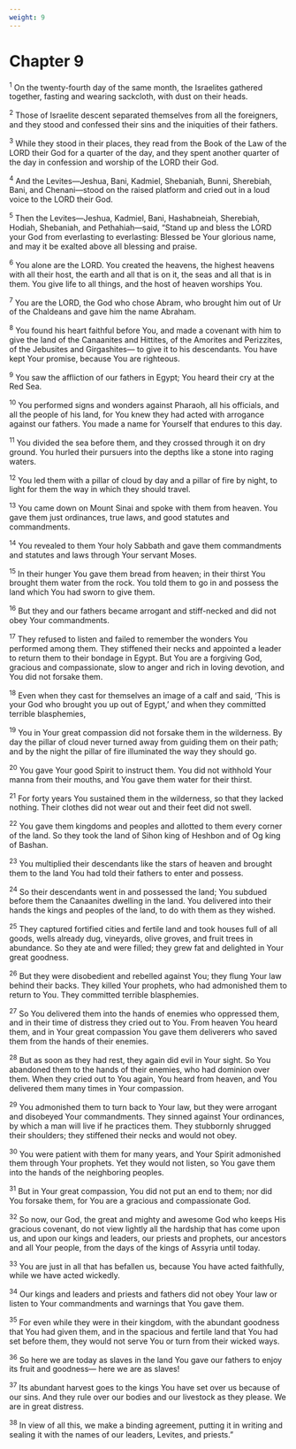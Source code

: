 ```yaml
---
weight: 9
---
```


# Chapter 9

<sup>1</sup> On the twenty-fourth day of the same month, the Israelites gathered together, fasting and wearing sackcloth, with dust on their heads. 

<sup>2</sup> Those of Israelite descent separated themselves from all the foreigners, and they stood and confessed their sins and the iniquities of their fathers. 

<sup>3</sup> While they stood in their places, they read from the Book of the Law of the LORD their God for a quarter of the day, and they spent another quarter of the day in confession and worship of the LORD their God. 

<sup>4</sup> And the Levites—Jeshua, Bani, Kadmiel, Shebaniah, Bunni, Sherebiah, Bani, and Chenani—stood on the raised platform and cried out in a loud voice to the LORD their God. 

<sup>5</sup> Then the Levites—Jeshua, Kadmiel, Bani, Hashabneiah, Sherebiah, Hodiah, Shebaniah, and Pethahiah—said, “Stand up and bless the LORD your God from everlasting to everlasting: Blessed be Your glorious name, and may it be exalted above all blessing and praise. 

<sup>6</sup> You alone are the LORD. You created the heavens, the highest heavens with all their host, the earth and all that is on it, the seas and all that is in them. You give life to all things, and the host of heaven worships You. 

<sup>7</sup> You are the LORD, the God who chose Abram, who brought him out of Ur of the Chaldeans and gave him the name Abraham. 

<sup>8</sup> You found his heart faithful before You, and made a covenant with him to give the land of the Canaanites and Hittites, of the Amorites and Perizzites, of the Jebusites and Girgashites— to give it to his descendants. You have kept Your promise, because You are righteous. 

<sup>9</sup> You saw the affliction of our fathers in Egypt; You heard their cry at the Red Sea. 

<sup>10</sup> You performed signs and wonders against Pharaoh, all his officials, and all the people of his land, for You knew they had acted with arrogance against our fathers. You made a name for Yourself that endures to this day. 

<sup>11</sup> You divided the sea before them, and they crossed through it on dry ground. You hurled their pursuers into the depths like a stone into raging waters. 

<sup>12</sup> You led them with a pillar of cloud by day and a pillar of fire by night, to light for them the way in which they should travel. 

<sup>13</sup> You came down on Mount Sinai and spoke with them from heaven. You gave them just ordinances, true laws, and good statutes and commandments. 

<sup>14</sup> You revealed to them Your holy Sabbath and gave them commandments and statutes and laws through Your servant Moses. 

<sup>15</sup> In their hunger You gave them bread from heaven; in their thirst You brought them water from the rock. You told them to go in and possess the land which You had sworn to give them. 

<sup>16</sup> But they and our fathers became arrogant and stiff-necked and did not obey Your commandments. 

<sup>17</sup> They refused to listen and failed to remember the wonders You performed among them. They stiffened their necks and appointed a leader to return them to their bondage in Egypt. But You are a forgiving God, gracious and compassionate, slow to anger and rich in loving devotion, and You did not forsake them. 

<sup>18</sup> Even when they cast for themselves an image of a calf and said, ‘This is your God who brought you up out of Egypt,’ and when they committed terrible blasphemies, 

<sup>19</sup> You in Your great compassion did not forsake them in the wilderness. By day the pillar of cloud never turned away from guiding them on their path; and by the night the pillar of fire illuminated the way they should go. 

<sup>20</sup> You gave Your good Spirit to instruct them. You did not withhold Your manna from their mouths, and You gave them water for their thirst. 

<sup>21</sup> For forty years You sustained them in the wilderness, so that they lacked nothing. Their clothes did not wear out and their feet did not swell. 

<sup>22</sup> You gave them kingdoms and peoples and allotted to them every corner of the land. So they took the land of Sihon king of Heshbon and of Og king of Bashan. 

<sup>23</sup> You multiplied their descendants like the stars of heaven and brought them to the land You had told their fathers to enter and possess. 

<sup>24</sup> So their descendants went in and possessed the land; You subdued before them the Canaanites dwelling in the land. You delivered into their hands the kings and peoples of the land, to do with them as they wished. 

<sup>25</sup> They captured fortified cities and fertile land and took houses full of all goods, wells already dug, vineyards, olive groves, and fruit trees in abundance. So they ate and were filled; they grew fat and delighted in Your great goodness. 

<sup>26</sup> But they were disobedient and rebelled against You; they flung Your law behind their backs. They killed Your prophets, who had admonished them to return to You. They committed terrible blasphemies. 

<sup>27</sup> So You delivered them into the hands of enemies who oppressed them, and in their time of distress they cried out to You. From heaven You heard them, and in Your great compassion You gave them deliverers who saved them from the hands of their enemies. 

<sup>28</sup> But as soon as they had rest, they again did evil in Your sight. So You abandoned them to the hands of their enemies, who had dominion over them. When they cried out to You again, You heard from heaven, and You delivered them many times in Your compassion. 

<sup>29</sup> You admonished them to turn back to Your law, but they were arrogant and disobeyed Your commandments. They sinned against Your ordinances, by which a man will live if he practices them. They stubbornly shrugged their shoulders; they stiffened their necks and would not obey. 

<sup>30</sup> You were patient with them for many years, and Your Spirit admonished them through Your prophets. Yet they would not listen, so You gave them into the hands of the neighboring peoples. 

<sup>31</sup> But in Your great compassion, You did not put an end to them; nor did You forsake them, for You are a gracious and compassionate God. 

<sup>32</sup> So now, our God, the great and mighty and awesome God who keeps His gracious covenant, do not view lightly all the hardship that has come upon us, and upon our kings and leaders, our priests and prophets, our ancestors and all Your people, from the days of the kings of Assyria until today. 

<sup>33</sup> You are just in all that has befallen us, because You have acted faithfully, while we have acted wickedly. 

<sup>34</sup> Our kings and leaders and priests and fathers did not obey Your law or listen to Your commandments and warnings that You gave them. 

<sup>35</sup> For even while they were in their kingdom, with the abundant goodness that You had given them, and in the spacious and fertile land that You had set before them, they would not serve You or turn from their wicked ways. 

<sup>36</sup> So here we are today as slaves in the land You gave our fathers to enjoy its fruit and goodness— here we are as slaves! 

<sup>37</sup> Its abundant harvest goes to the kings You have set over us because of our sins. And they rule over our bodies and our livestock as they please. We are in great distress. 

<sup>38</sup> In view of all this, we make a binding agreement, putting it in writing and sealing it with the names of our leaders, Levites, and priests.” 



